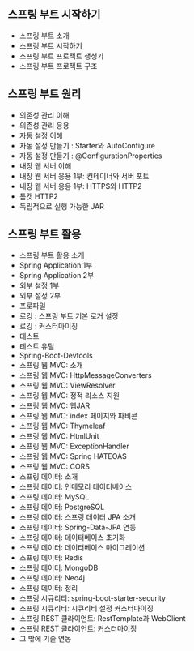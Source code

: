 ## 스프링 부트 시작하기

- 스프링 부트 소개
- 스프링 부트 시작하기
- 스프링 부트 프로젝트 생성기
- 스프링 부트 프로젝트 구조

## 스프링 부트 원리

- 의존성 관리 이해
- 의존성 관리 응용
- 자동 설정 이해
- 자동 설정 만들기 : Starter와 AutoConfigure
- 자동 설정 만들기 : @ConfigurationProperties
- 내장 웹 서버 이해
- 내장 웹 서버 응용 1부: 컨테이너와 서버 포트
- 내장 웹 서버 응용 1부: HTTPS와 HTTP2
- 톰캣 HTTP2
- 독립적으로 실행 가능한 JAR

## 스프링 부트 활용

- 스프링 부트 활용 소개
- Spring Application 1부
- Spring Application 2부
- 외부 설정 1부
- 외부 설정 2부
- 프로파일
- 로깅 : 스프링 부트 기본 로거 설정
- 로깅 : 커스터마이징
- 테스트
- 테스트 유틸
- Spring-Boot-Devtools
- 스프링 웹 MVC: 소개
- 스프링 웹 MVC: HttpMessageConverters
- 스프링 웹 MVC: ViewResolver
- 스프링 웹 MVC: 정적 리소스 지원
- 스프링 웹 MVC: 웹JAR
- 스프링 웹 MVC: index 페이지와 파비콘
- 스프링 웹 MVC: Thymeleaf
- 스프링 웹 MVC: HtmlUnit
- 스프링 웹 MVC: ExceptionHandler
- 스프링 웹 MVC: Spring HATEOAS
- 스프링 웹 MVC: CORS
- 스프링 데이터: 소개
- 스프링 데이터: 인메모리 데이터베이스
- 스프링 데이터: MySQL
- 스프링 데이터: PostgreSQL
- 스프링 데이터: 스프링 데이터 JPA 소개
- 스프링 데이터: Spring-Data-JPA 연동
- 스프링 데이터: 데이터베이스 초기화
- 스프링 데이터: 데이터베이스 마이그레이션
- 스프링 데이터: Redis
- 스프링 데이터: MongoDB
- 스프링 데이터: Neo4j
- 스프링 데이터: 정리
- 스프링 시큐리티: spring-boot-starter-security
- 스프링 시큐리티: 시큐리티 설정 커스터마이징
- 스프링 REST 클라이언트: RestTemplate과 WebClient
- 스프링 REST 클라이언트: 커스터마이징
- 그 밖에 기술 연동
